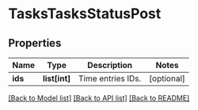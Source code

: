 # TasksTasksStatusPost

## Properties

Name | Type | Description | Notes
------------ | ------------- | ------------- | -------------
**ids** | **list[int]** | Time entries IDs. | [optional] 

[[Back to Model list]](../README.md#documentation-for-models) [[Back to API list]](../README.md#documentation-for-api-endpoints) [[Back to README]](../README.md)


